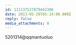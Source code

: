 ```yaml
---
id: 111137527879442386
date: 2013-05-20T05:14:00.000Z
reply: false
media_attachments: 0
---
```


5201314@qqmantuoluo ​​​​

